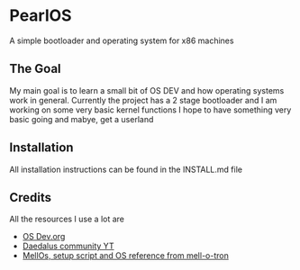 
# PearlOS

A simple bootloader and operating system for x86 machines

## The Goal
My main goal is to learn a small bit of OS DEV and how operating systems work in general.
Currently the project has a 2 stage bootloader and I am working on some very basic kernel functions
I hope to have something very basic going and mabye, get a userland

## Installation
All installation instructions can be found in the INSTALL.md file

## Credits
All the resources I use a lot are 
 - <a href="https://wiki.osdev.org/Expanded_Main_Page">OS Dev.org</a>
 - <a href="https://www.youtube.com/@DaedalusCommunity">Daedalus community YT </a>
 - <a href="https://github.com/mell-o-tron">MellOs, setup script and OS reference from mell-o-tron</a> 
